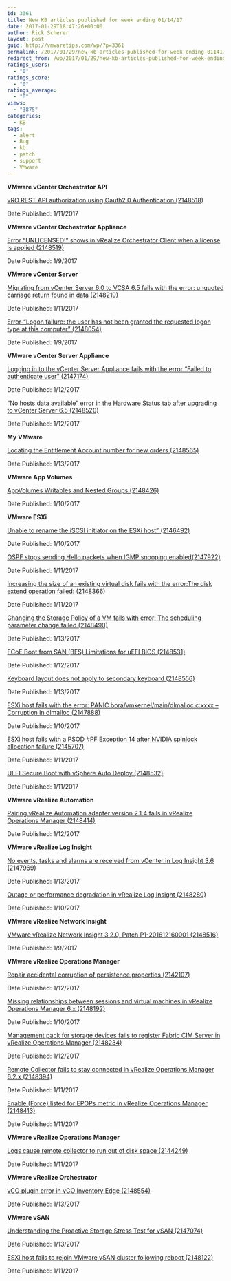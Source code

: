 ```yaml
---
id: 3361
title: New KB articles published for week ending 01/14/17
date: 2017-01-29T18:47:26+00:00
author: Rick Scherer
layout: post
guid: http://vmwaretips.com/wp/?p=3361
permalink: /2017/01/29/new-kb-articles-published-for-week-ending-011417/
redirect_from: /wp/2017/01/29/new-kb-articles-published-for-week-ending-011417/
ratings_users:
  - "0"
ratings_score:
  - "0"
ratings_average:
  - "0"
views:
  - "3875"
categories:
  - KB
tags:
  - alert
  - Bug
  - kb
  - patch
  - support
  - VMware
---
```

**VMware vCenter Orchestrator API**
  
<a href="https://kb.vmware.com/kb/2148518" name="&lpos=apps_scodevmw : 49">vRO REST API authorization using Oauth2.0 Authentication (2148518)</a>
  
Date Published: 1/11/2017

**VMware vCenter Orchestrator Appliance**
  
<a href="https://kb.vmware.com/kb/2148519" name="&lpos=apps_scodevmw : 50">Error “UNLICENSED!” shows in vRealize Orchestrator Client when a license is applied (2148519)</a>
  
Date Published: 1/9/2017

**VMware vCenter Server**
  
<a href="https://kb.vmware.com/kb/2148219" name="&lpos=apps_scodevmw : 51">Migrating from vCenter Server 6.0 to VCSA 6.5 fails with the error: unquoted carriage return found in data (2148219)</a>
  
Date Published: 1/11/2017
  
<a href="https://kb.vmware.com/kb/2148054" name="&lpos=apps_scodevmw : 52">Error-“Logon failure: the user has not been granted the requested logon type at this computer” (2148054)</a>
  
Date Published: 1/9/2017

**VMware vCenter Server Appliance**
  
<a href="https://kb.vmware.com/kb/2147174" name="&lpos=apps_scodevmw : 53">Logging in to the vCenter Server Appliance fails with the error “Failed to authenticate user” (2147174)</a>
  
Date Published: 1/12/2017
  
[“No hosts data available” error in the Hardware Status tab after upgrading to vCenter Server 6.5 (2148520)](https://kb.vmware.com/kb/2148520)
  
Date Published: 1/12/2017



**My VMware**
  
[Locating the Entitlement Account number for new orders (2148565)](https://kb.vmware.com/kb/2148565)
  
Date Published: 1/13/2017

**VMware App Volumes**
  
[AppVolumes Writables and Nested Groups (2148426)](https://kb.vmware.com/kb/2148426)
  
Date Published: 1/10/2017

**VMware ESXi**
  
[Unable to rename the iSCSI initiator on the ESXi host” (2146492)](https://kb.vmware.com/kb/2146492)
  
Date Published: 1/10/2017
  
<a href="https://kb.vmware.com/kb/2147922" name="&lpos=apps_scodevmw : 58">OSPF stops sending Hello packets when IGMP snooping enabled(2147922)</a>
  
Date Published: 1/11/2017
  
<a href="https://kb.vmware.com/kb/2148366" name="&lpos=apps_scodevmw : 59">Increasing the size of an existing virtual disk fails with the error:The disk extend operation failed: <Reason> (2148366)</a>
  
Date Published: 1/11/2017
  
[Changing the Storage Policy of a VM fails with error: The scheduling parameter change failed (2148490)](https://kb.vmware.com/kb/2148490)
  
Date Published: 1/13/2017
  
[FCoE Boot from SAN (BFS) Limitations for uEFI BIOS (2148531)](https://kb.vmware.com/kb/2148531)
  
Date Published: 1/12/2017
  
[Keyboard layout does not apply to secondary keyboard (2148556)](https://kb.vmware.com/kb/2148556)
  
Date Published: 1/13/2017
  
<a href="https://kb.vmware.com/kb/2147888" name="&lpos=apps_scodevmw : 63">ESXi host fails with the error: PANIC bora/vmkernel/main/dlmalloc.c:xxxx – Corruption in dlmalloc (2147888)</a>
  
Date Published: 1/10/2017
  
<a href="https://kb.vmware.com/kb/2145707" name="&lpos=apps_scodevmw : 64">ESXi host fails with a PSOD #PF Exception 14 after NVIDIA spinlock allocation failure (2145707)</a>
  
Date Published: 1/11/2017
  
<a href="https://kb.vmware.com/kb/2148532" name="&lpos=apps_scodevmw : 65">UEFI Secure Boot with vSphere Auto Deploy (2148532)</a>
  
Date Published: 1/11/2017

**VMware vRealize Automation**
  
<a href="https://kb.vmware.com/kb/2148414" name="&lpos=apps_scodevmw : 66">Pairing vRealize Automation adapter version 2.1.4 fails in vRealize Operations Manager (2148414)</a>
  
Date Published: 1/12/2017

**VMware vRealize Log Insight**
  
[No events, tasks and alarms are received from vCenter in Log Insight 3.6 (2147969)](https://kb.vmware.com/kb/2147969)
  
Date Published: 1/13/2017
  
<a href="https://kb.vmware.com/kb/2148280" name="&lpos=apps_scodevmw : 68">Outage or performance degradation in vRealize Log Insight (2148280)</a>
  
Date Published: 1/10/2017

**VMware vRealize Network Insight**
  
[VMware vRealize Network Insight 3.2.0, Patch P1-201612160001 (2148516)](https://kb.vmware.com/kb/2148516)
  
Date Published: 1/9/2017

**VMware vRealize Operations Manager**
  
[Repair accidental corruption of persistence.properties (2142107)](https://kb.vmware.com/kb/2142107)
  
Date Published: 1/12/2017
  
[Missing relationships between sessions and virtual machines in vRealize Operations Manager 6.x (2148192)](https://kb.vmware.com/kb/2148192)
  
Date Published: 1/10/2017
  
<a href="https://kb.vmware.com/kb/2148234" name="&lpos=apps_scodevmw : 72">Management pack for storage devices fails to register Fabric CIM Server in vRealize Operations Manager (2148234)</a>
  
Date Published: 1/12/2017
  
[Remote Collector fails to stay connected in vRealize Operations Manager 6.2.x (2148394)](https://kb.vmware.com/kb/2148394)
  
Date Published: 1/11/2017
  
[Enable (Force) listed for EPOPs metric in vRealize Operations Manager (2148413)](https://kb.vmware.com/kb/2148413)
  
Date Published: 1/11/2017

**VMware vRealize Operations Manager**
  
[Logs cause remote collector to run out of disk space (2144249)](https://kb.vmware.com/kb/2144249)
  
Date Published: 1/11/2017

**VMware vRealize Orchestrator**
  
[vCO plugin error in vCO Inventory Edge (2148554)](https://kb.vmware.com/kb/2148554)
  
Date Published: 1/13/2017

**VMware vSAN**
  
[Understanding the Proactive Storage Stress Test for vSAN (2147074)](https://kb.vmware.com/kb/2147074)
  
Date Published: 1/13/2017
  
<a href="https://kb.vmware.com/kb/2148122" name="&lpos=apps_scodevmw : 78">ESXi host fails to rejoin VMware vSAN cluster following reboot (2148122)</a>
  
Date Published: 1/11/2017